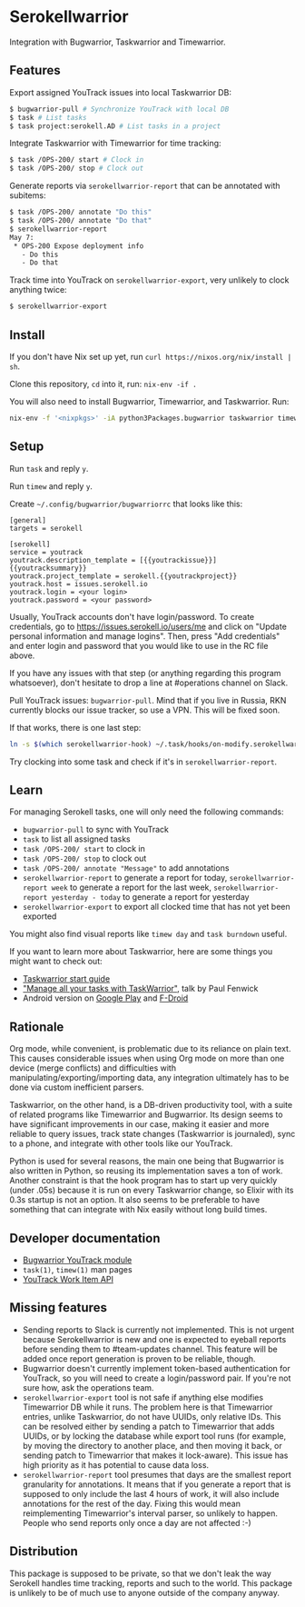 # Serokellwarrior

Integration with Bugwarrior, Taskwarrior and Timewarrior.

## Features

Export assigned YouTrack issues into local Taskwarrior DB:
```sh
$ bugwarrior-pull # Synchronize YouTrack with local DB
$ task # List tasks
$ task project:serokell.AD # List tasks in a project
```

Integrate Taskwarrior with Timewarrior for time tracking:
```sh
$ task /OPS-200/ start # Clock in
$ task /OPS-200/ stop # Clock out
```

Generate reports via `serokellwarrior-report` that can be annotated
with subitems:
```sh  
$ task /OPS-200/ annotate "Do this"
$ task /OPS-200/ annotate "Do that"
$ serokellwarrior-report
May 7:
 * OPS-200 Expose deployment info
   - Do this
   - Do that
```

Track time into YouTrack on `serokellwarrior-export`, very unlikely
to clock anything twice:
```sh
$ serokellwarrior-export
```

## Install

If you don't have Nix set up yet, run `curl https://nixos.org/nix/install | sh`.

Clone this repository, `cd` into it, run: `nix-env -if .`

You will also need to install Bugwarrior, Timewarrior, and Taskwarrior. Run: 

```sh
nix-env -f '<nixpkgs>' -iA python3Packages.bugwarrior taskwarrior timewarrior
```

## Setup

Run `task` and reply `y`.

Run `timew` and reply `y`.

Create `~/.config/bugwarrior/bugwarriorrc` that looks like this:

```
[general]
targets = serokell

[serokell]
service = youtrack
youtrack.description_template = [{{youtrackissue}}] {{youtracksummary}}
youtrack.project_template = serokell.{{youtrackproject}}
youtrack.host = issues.serokell.io
youtrack.login = <your login>
youtrack.password = <your password>
```

Usually, YouTrack accounts don't have login/password. To create
credentials, go to https://issues.serokell.io/users/me and click on "Update
personal information and manage logins". Then, press "Add credentials" and
enter login and password that you would like to use in the RC file above.

If you have any issues with that step (or anything regarding this program
whatsoever), don't hesitate to drop a line at #operations channel on Slack.

Pull YouTrack issues: `bugwarrior-pull`. Mind that if you live in Russia,
RKN currently blocks our issue tracker, so use a VPN. This will be fixed soon.

If that works, there is one last step:

```sh
ln -s $(which serokellwarrior-hook) ~/.task/hooks/on-modify.serokellwarrior
```

Try clocking into some task and check if it's in `serokellwarrior-report`.

## Learn

For managing Serokell tasks, one will only need the following commands:

* `bugwarrior-pull` to sync with YouTrack
* `task` to list all assigned tasks
* `task /OPS-200/ start` to clock in
* `task /OPS-200/ stop` to clock out
* `task /OPS-200/ annotate "Message"` to add annotations
* `serokellwarrior-report` to generate a report for today,
  `serokellwarrior-report week` to generate a report for the last week,
  `serokellwarrior-report yesterday - today` to generate a report for yesterday
* `serokellwarrior-export` to export all clocked time that has not yet been exported

You might also find visual reports like `timew day` and `task burndown` useful.

If you want to learn more about Taskwarrior, here are some things you might
want to check out:

* [Taskwarrior start guide][taskwarrior-start-guide]
* ["Manage all your tasks with TaskWarrior"][taskwarrior-pjf-talk], talk by Paul Fenwick
* Android version on [Google Play][taskwarrior-gplay] and [F-Droid][taskwarrior-fdroid]

[taskwarrior-fdroid]: https://f-droid.org/en/packages/kvj.taskw/
[taskwarrior-gplay]: https://play.google.com/store/apps/details?id=com.taskwc2
[taskwarrior-pjf-talk]: https://www.youtube.com/watch?v=zl68asL9jZA
[taskwarrior-start-guide]: https://taskwarrior.org/docs/start.html

## Rationale

Org mode, while convenient, is problematic due to its reliance on plain text.
This causes considerable issues when using Org mode on more than one device
(merge conflicts) and difficulties with manipulating/exporting/importing data,
any integration ultimately has to be done via custom inefficient parsers.

Taskwarrior, on the other hand, is a DB-driven productivity tool, with a suite
of related programs like Timewarrior and Bugwarrior. Its design seems to have
significant improvements in our case, making it easier and more reliable to
query issues, track state changes (Taskwarrior is journaled), sync to a phone,
and integrate with other tools like our YouTrack.

Python is used for several reasons, the main one being that Bugwarrior is also
written in Python, so reusing its implementation saves a ton of work. Another
constraint is that the hook program has to start up very quickly (under .05s)
because it is run on every Taskwarrior change, so Elixir with its 0.3s startup
is not an option. It also seems to be preferable to have something that can
integrate with Nix easily without long build times.

## Developer documentation

* [Bugwarrior YouTrack module][bugwarrior-youtrack]
* `task(1)`, `timew(1)` man pages
* [YouTrack Work Item API][youtrack-work-item-api]

[bugwarrior-youtrack]: https://github.com/ralphbean/bugwarrior/blob/develop/bugwarrior/services/youtrack.py
[youtrack-work-item-api]: https://www.jetbrains.com/help/youtrack/standalone/Create-New-Work-Item.html

## Missing features

* Sending reports to Slack is currently not implemented. This is not urgent
  because Serokellwarrior is new and one is expected to eyeball reports before
  sending them to #team-updates channel. This feature will be added once report
  generation is proven to be reliable, though.
* Bugwarrior doesn't currently implement token-based authentication for
  YouTrack, so you will need to create a login/password pair. If you're not
  sure how, ask the operations team.
* `serokellwarrior-export` tool is not safe if anything else modifies
  Timewarrior DB while it runs. The problem here is that Timewarrior entries,
  unlike Taskwarrior, do not have UUIDs, only relative IDs. This can be
  resolved either by sending a patch to Timewarrior that adds UUIDs, or by
  locking the database while export tool runs (for example, by moving the
  directory to another place, and then moving it back, or sending patch to
  Timewarrior that makes it lock-aware).  This issue has high priority as it
  has potential to cause data loss.
* `serokellwarrior-report` tool presumes that days are the smallest report
  granularity for annotations. It means that if you generate a report that is
  supposed to only include the last 4 hours of work, it will also include
  annotations for the rest of the day. Fixing this would mean reimplementing
  Timewarrior's interval parser, so unlikely to happen. People who send reports
  only once a day are not affected :-)

## Distribution

This package is supposed to be private, so that we don't leak the way Serokell
handles time tracking, reports and such to the world. This package is unlikely
to be of much use to anyone outside of the company anyway.
